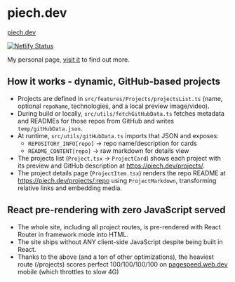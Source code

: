 # piech.dev

[piech.dev](https://piech.dev)

[![Netlify Status](https://api.netlify.com/api/v1/badges/4df86a71-2a3f-40f9-9bd5-b6dacd4f420c/deploy-status)](https://app.netlify.com/sites/piech-dev/deploys)

My personal page, [visit it](https://piech.dev) to find out more.

## How it works - dynamic, GitHub-based projects

- Projects are defined in `src/features/Projects/projectsList.ts` (name, optional `repoName`, technologies, and a local preview image/video).
- During build or locally, `src/utils/fetchGitHubData.ts` fetches metadata and READMEs for those repos from GitHub and writes `temp/gitHubData.json`.
- At runtime, `src/utils/gitHubData.ts` imports that JSON and exposes:
    - `REPOSITORY_INFO[repo]` → repo name/description for cards
    - `README_CONTENT[repo]` → raw markdown for details view
- The projects list (`Project.tsx` → `ProjectCard`) shows each project with its preview and GitHub description at https://piech.dev/projects/.
- The project details page (`ProjectItem.tsx`) renders the repo README at https://piech.dev/projects/:repo using `ProjectMarkdown`, transforming relative links and embedding media.

## React pre-rendering with zero JavaScript served

- The whole site, including all project routes, is pre-rendered with React Router in framework mode into HTML.
- The site ships without ANY client-side JavaScript despite being built in React.
- Thanks to the above (and a ton of other optimizations), the heaviest route (/projects) scores perfect 100/100/100/100 on [pagespeed.web.dev](https://pagespeed.web.dev/) mobile (which throttles to slow 4G)
